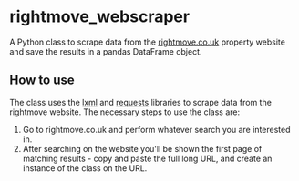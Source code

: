 # rightmove_webscraper
A Python class to scrape data from the <a href='http://www.rightmove.co.uk/'>rightmove.co.uk</a> property website and save the results in a pandas DataFrame object.

## How to use

The class uses the <a href='https://pypi.python.org/pypi/lxml'>lxml</a> and <a href='https://pypi.python.org/pypi/requests/2.11.1'>requests</a> libraries to scrape data from the rightmove website. The necessary steps to use the class are:

1. Go to rightmove.co.uk and perform whatever search you are interested in.
2. After searching on the website you'll be shown the first page of matching results - copy and paste the full long URL, and create an instance of the class on the URL.
